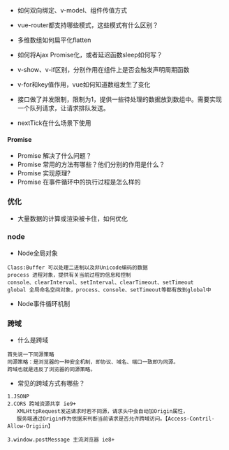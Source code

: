 - 如何双向绑定、v-model、组件传值方式

- vue-router都支持哪些模式，这些模式有什么区别？

- 多维数组如何扁平化flatten

- 如何将Ajax Promise化，或者延迟函数sleep如何写？

- v-show、v-if区别，分别作用在组件上是否会触发声明周期函数

- v-for和key值作用，vue如何知道数组发生了变化

- 接口做了并发限制，限制为1，提供一些待处理的数据放到数组中。需要实现一个队列请求，让请求排队发送。

- nextTick在什么场景下使用

#### Promise

- Promise 解决了什么问题？
- Promise 常用的方法有哪些？他们分别的作用是什么？
- Promise 实现原理?
- Promise 在事件循环中的执行过程是怎么样的

### 优化

- 大量数据的计算或渲染被卡住，如何优化


### node
- Node全局对象
```
Class:Buffer 可以处理二进制以及非Unicode编码的数据
process 进程对象，提供有关当前过程的信息和控制
console、clearInterval、setInterval、clearTimeout、setTimeout
global 全局命名空间对象，process、console、setTimeout等都有放到global中
```
- Node事件循环机制


### 跨域
 - 什么是跨域
 ```
首先说一下同源策略
同源策略：是浏览器的一种安全机制，即协议、域名、端口一致即为同源。 
跨域也就是违反了浏览器的同源策略。
 ```
 - 常见的跨域方式有哪些？
```
1.JSONP
2.CORS 跨域资源共享 ie9+
   XMLHttpRequest发送请求时若不同源，请求头中会自动加Origin属性，
   服务端通过Origin作为依据来判断当前请求是否允许跨域访问。【Access-Contril-Allow-Origiin】

3.window.postMessage 主流浏览器 ie8+
```
